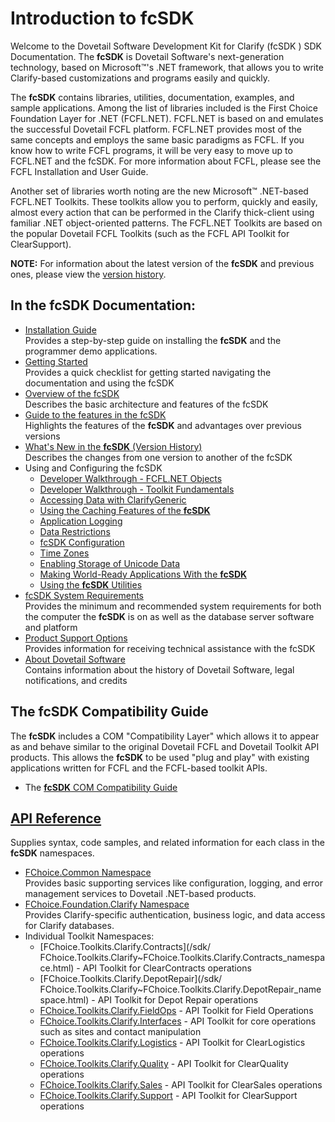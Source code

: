 # Introduction to fcSDK

Welcome to the Dovetail Software Development Kit for Clarify (fcSDK ) SDK Documentation. The **fcSDK** is Dovetail Software's next-generation technology, based on Microsoft&trade;'s .NET framework, that allows you to write Clarify-based customizations and programs easily and quickly.

The **fcSDK** contains libraries, utilities, documentation, examples, and sample applications. Among the list of libraries included is the First Choice Foundation Layer for .NET (FCFL.NET). FCFL.NET is based on and emulates the successful Dovetail FCFL platform. FCFL.NET provides most of the same concepts and employs the same basic paradigms as FCFL. If you know how to write FCFL programs, it will be very easy to move up to FCFL.NET and the fcSDK. For more information about FCFL, please see the FCFL Installation and User Guide.

Another set of libraries worth noting are the new Microsoft&trade; .NET-based FCFL.NET Toolkits. These toolkits allow you to perform, quickly and easily, almost every action that can be performed in the Clarify thick-client using familiar .NET object-oriented patterns. The FCFL.NET Toolkits are based on the popular Dovetail FCFL Toolkits (such as the FCFL API Toolkit for ClearSupport).

**NOTE:** For information about the latest version of the **fcSDK** and previous ones, please view the [version history](articles/version-history.md).

## In the fcSDK Documentation:

* [Installation Guide](articles/installation-guide.md)<br/>Provides a step-by-step guide on installing the **fcSDK** and the programmer demo applications.
* [Getting Started](articles/getting-started.md)<br/>Provides a quick checklist for getting started navigating the documentation and using the fcSDK
* [Overview of the fcSDK](articles/overview.md)<br/>Describes the basic architecture and features of the fcSDK
* [Guide to the features in the fcSDK](articles/feature-guide.md)<br/>Highlights the features of the **fcSDK** and advantages over previous versions
* [What's New in the **fcSDK** (Version History)](articles/version-history.md)<br/>Describes the changes from one version to another of the fcSDK
* Using and Configuring the fcSDK
    * [Developer Walkthrough - FCFL.NET Objects](articles/walkthroughs/fcfl-net-objects.md)
    * [Developer Walkthrough - Toolkit Fundamentals](articles/walkthroughs/toolkit.md)
    * [Accessing Data with ClarifyGeneric](articles/fcsdk-data-access.md)
    * [Using the Caching Features of the **fcSDK**](articles/caching-features.md)
    * [Application Logging](articles/logging/application-logging.md)
    * [Data Restrictions](articles/data-restrictions.md)
    * [fcSDK Configuration](articles/basic-configuration.md)
    * [Time Zones](articles/time-zones.md)
    * [Enabling Storage of Unicode Data](articles/unicode-data.md)
    * [Making World-Ready Applications With the **fcSDK**](articles/making-applications.md)
    * [Using the **fcSDK** Utilities](articles/fcsdk-utilities.md)
* [fcSDK System Requirements](articles/system-requirements.md)<br/>Provides the minimum and recommended system requirements for both the computer the **fcSDK** is on as well as the database server software and platform
* [Product Support Options](articles/product-support.md)<br/>Provides information for receiving technical assistance with the fcSDK
* [About Dovetail Software](articles/about-dovetail.md)<br/>Contains information about the history of Dovetail Software, legal notifications, and credits

## The fcSDK Compatibility Guide

The **fcSDK** includes a COM "Compatibility Layer" which allows it to appear as and behave similar to the original Dovetail FCFL and Dovetail Toolkit API products. This allows the **fcSDK** to be used "plug and play" with existing applications written for FCFL and the FCFL-based toolkit APIs.

* The [**fcSDK** COM Compatibility Guide](articles/compatibility-guide.md)

## [API Reference](api/index.md)

Supplies syntax, code samples, and related information for each class in the **fcSDK** namespaces.

* [FChoice.Common Namespace](sdk/FChoice.Common.md)<br/>Provides basic supporting services like configuration, logging, and error management services to Dovetail .NET-based products.
* [FChoice.Foundation.Clarify Namespace](/api/FChoice.Foundation.Clarify.html)<br/>Provides Clarify-specific authentication, business logic, and data access for Clarify databases.
* Individual Toolkit Namespaces:
    * [FChoice.Toolkits.Clarify.Contracts](/sdk/
    FChoice.Toolkits.Clarify~FChoice.Toolkits.Clarify.Contracts_namespace.html) - API Toolkit for ClearContracts operations
    * [FChoice.Toolkits.Clarify.DepotRepair](/sdk/
    FChoice.Toolkits.Clarify~FChoice.Toolkits.Clarify.DepotRepair_namespace.html) - API Toolkit for Depot Repair operations
    * [FChoice.Toolkits.Clarify.FieldOps](sdk/FChoice.Toolkits.Clarify~FChoice.Toolkits.Clarify.FieldOps_namespace.md) - API Toolkit for Field Operations
    * [FChoice.Toolkits.Clarify.Interfaces](sdk/FChoice.Toolkits.Clarify~FChoice.Toolkits.Clarify.Interfaces_namespace.md) - API Toolkit for core operations such as sites and contact manipulation
    * [FChoice.Toolkits.Clarify.Logistics](sdk/FChoice.Toolkits.Clarify~FChoice.Toolkits.Clarify.Logistics_namespace.md) - API Toolkit for ClearLogistics operations
    * [FChoice.Toolkits.Clarify.Quality](sdk/FChoice.Toolkits.Clarify~FChoice.Toolkits.Clarify.Quality_namespace.md) - API Toolkit for ClearQuality operations
    * [FChoice.Toolkits.Clarify.Sales](sdk/FChoice.Toolkits.Clarify~FChoice.Toolkits.Clarify.Sales_namespace.md) - API Toolkit for ClearSales operations
    * [FChoice.Toolkits.Clarify.Support](sdk/FChoice.Toolkits.Clarify~FChoice.Toolkits.Clarify.Support_namespace.md) - API Toolkit for ClearSupport operations